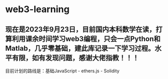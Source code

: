 # web3-learning
现在是2023年9月23日，目前国内本科数学在读，打算利用课余时间学习web3编程，只会一点Python和Matlab，几乎零基础，建此库记录一下学习过程。水平有限，如有发现问题，感谢大佬指教！！！
---
目前计划的路线是：基础JavaScript - ethers.js - Solidity
